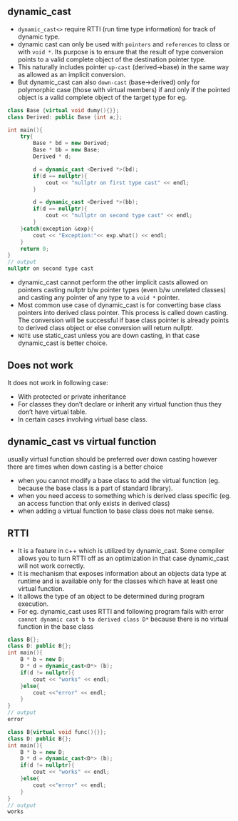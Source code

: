 ## dynamic_cast ##
- `dynamic_cast<>` require RTTI (run time type information) for track of dynamic type.
- dynamic cast can only be used with `pointers` and `references` to class or with `void *`. Its purpose is to ensure that the result of type conversion points to a valid complete object of the destination pointer type.
- This naturally includes pointer `up-cast` (derived->base) in the same way as allowed as an implicit conversion.
- But dynamic_cast can also `down-cast` (base->derived) only for polymorphic case (those with virtual members) if and only if the pointed object is a valid complete object of the target type for eg.
```cpp
class Base {virtual void dumy(){}};
class Derived: public Base {int a;};

int main(){
    try{
        Base * bd = new Derived;
        Base * bb = new Base;
        Derived * d;

        d = dynamic_cast <Derived *>(bd);
        if(d == nullptr){
            cout << "nullptr on first type cast" << endl;
        }

        d = dynamic_cast <Derived *>(bb);
        if(d == nullptr){
            cout << "nullptr on second type cast" << endl;
        }
    }catch(exception &exp){
        cout << "Exception:"<< exp.what() << endl;
    }
    return 0;
}
// output
nullptr on second type cast
```
- dynamic_cast cannot perform the other implicit casts allowed on pointers casting nullptr b/w pointer types (even b/w unrelated classes) and casting any pointer of any type to a `void *` pointer.
- Most common use case of dynamic_cast is for converting base class pointers into derived class pointer. This process is called down casting. The conversion will be successful if base class pointer is already points to derived class object or else conversion will return nullptr.
- `NOTE` use static_cast unless you are down casting, in that case dynamic_cast is better choice.

## Does not work ##
It does not work in following case:
- With protected or private inheritance
- For classes they don’t declare or inherit any virtual function thus they don’t have virtual table.
- In certain cases involving virtual base class.

## dynamic_cast vs virtual function ##
usually virtual function should be preferred over down casting however there are times when down casting is a better choice
- when you cannot modify a base class to add the virtual function (eg. because the base class is a part of standard library).
- when you need access to something which is derived class specific (eg. an access function that only exists in derived class)
- when adding a virtual function to base class does not make sense.

## RTTI ##
- It is a feature in c++ which is utilized by dynamic_cast. Some compiler allows you to turn RTTI off as an optimization in that case dynamic_cast will not work correctly.
- It is mechanism that exposes information about an objects data type at runtime and is available only for the classes which have at least one virtual function.
- It allows the type of an object to be determined during program execution.
- For eg. dynamic_cast uses RTTI and following program fails with error `cannot dynamic cast b to derived class D*` because there is no virtual function in the base class
```cpp
class B{};
class D: public B{};
int main(){
    B * b = new D;
    D * d = dynamic_cast<D*> (b);
    if(d != nullptr){
        cout << "works" << endl;
    }else{
        cout <<"error" << endl;
    }
}
// output
error
```

```cpp
class B{virtual void func(){}};
class D: public B{};
int main(){
    B * b = new D;
    D * d = dynamic_cast<D*> (b);
    if(d != nullptr){
        cout << "works" << endl;
    }else{
        cout <<"error" << endl;
    }
}
// output
works
```

